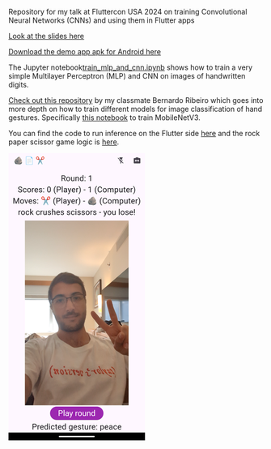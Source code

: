 Repository for my talk at Fluttercon USA 2024 on training Convolutional Neural Networks (CNNs) and using them in Flutter apps

[Look at the slides here](https://docs.google.com/presentation/d/1GIUIr9eUbxv8lC88_TspRXKUvKRqUqiBQVOTXj53jBk/edit?usp=sharing)

[Download the demo app apk for Android here](https://drive.google.com/file/d/1lYya_WIFTGu-Jdo66_Qy8HAh0nHBvXvY)

The Jupyter notebook[train_mlp_and_cnn.ipynb](train_mlp_and_cnn.ipynb) shows how to train a very simple Multilayer Perceptron (MLP) and CNN on images of handwritten digits.

[Check out this repository](https://github.com/b-rbmp/cv-gesture-recognition) by my classmate Bernardo Ribeiro which goes into more depth on how to train different models for image classification of hand gestures. Specifically [this notebook](https://github.com/b-rbmp/cv-gesture-recognition/blob/main/mobilenetv3/train.ipynb) to train MobileNetV3.

You can find the code to run inference on the Flutter side [here](rock_paper_scissors_demo_app/lib/inference.dart) and the rock paper scissor game logic is [here](rock_paper_scissors_demo_app/lib/game_logic.dart).

![Screenshot of demo app](demo_app_screenshot.png)